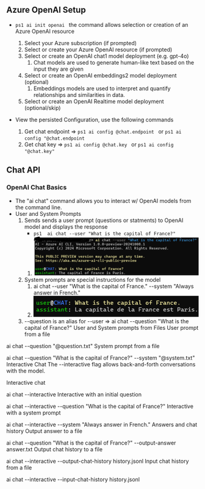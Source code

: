 ## Azure OpenAI Setup
* ```ps1 ai init openai ``` the command allows selection or creation of an Azure OpenAI resource
  1. Select your Azure subscription (if prompted)
  1. Select or create your Azure OpenAI resource (if prompted)
  1. Select or create an OpenAI chat1 model deployment (e.g. gpt-4o)
      1. Chat models are used to generate human-like text based on the input they are given
  1. Select or create an OpenAI embeddings2 model deployment (optional)
      1. Embeddings models are used to interpret and quantify relationships and similarities in data.
  1. Select or create an OpenAI Realtime model deployment (optional/skip)

* View the persisted Configuration, use the following commands
  1. Get chat endpoint => ```ps1 ai config @chat.endpoint ``` or ```ps1 ai config "@chat.endpoint ```
  1. Get chat key => ```ps1 ai config @chat.key ``` or ```ps1 ai config "@chat.key" ```

## Chat API
### OpenAI Chat Basics
* The "ai chat" command allows you to interact w/ OpenAI models from the command line.
* User and System Prompts
  1. Sends sends a user prompt (questions or statments) to OpenAI model and displays the response
      * ```ps1  ai chat --user "What is the capital of France?" ```
      1. <img src="https://github.com/mkader/Book-of-AI---Azure/blob/main/02.01.user_prompt.png">
  1. System prompts are special instructions for the model 
      1. ai chat --user "What is the capital of France." --system "Always answer in French."
      1. <img src="https://github.com/mkader/Book-of-AI---Azure/blob/main/02.02.system_prompt.png">
  1. --question is an alias for --user => ai chat --question "What is the capital of France?"
User and System prompts from Files
User prompt from a file

ai chat --question "@question.txt"
System prompt from a file

ai chat --question "What is the capital of France?" --system "@system.txt"
Interactive Chat
The --interactive flag allows back-and-forth conversations with the model.

Interactive chat

ai chat --interactive
Interactive with an initial question

ai chat --interactive --question "What is the capital of France?"
Interactive with a system prompt

ai chat --interactive --system "Always answer in French."
Answers and chat history
Output answer to a file

ai chat --question "What is the capital of France?" --output-answer answer.txt
Output chat history to a file

ai chat --interactive --output-chat-history history.jsonl
Input chat history from a file

ai chat --interactive --input-chat-history history.jsonl
